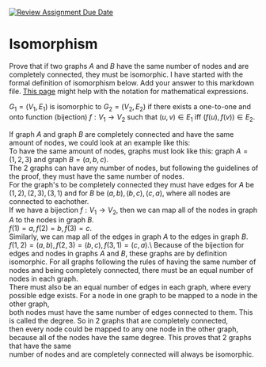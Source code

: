 [![Review Assignment Due Date](https://classroom.github.com/assets/deadline-readme-button-24ddc0f5d75046c5622901739e7c5dd533143b0c8e959d652212380cedb1ea36.svg)](https://classroom.github.com/a/ppBU16qM)
# Isomorphism

Prove that if two graphs $A$ and $B$ have the same number of nodes and are
completely connected, they must be isomorphic. I have started with the formal
definition of isomorphism below. Add your answer to this markdown file. [This
page](https://docs.github.com/en/get-started/writing-on-github/working-with-advanced-formatting/writing-mathematical-expressions)
might help with the notation for mathematical expressions.

$G_1=(V_1 , E_1)$ is isomorphic to $G_2 = (V_2, E_2)$ if there exists a
one-to-one and onto function (bijection) $f: V_1 \rightarrow V_2$ such that $(u,v)
\in E_1$ iff $(f(u),f(v)) \in E_2$.

If graph $A$ and graph $B$ are completely connected and have the same amount of nodes, we could look at an example like this:\
To have the same amount of nodes, graphs must look like this: graph $A = (1, 2, 3)$ and graph $B = (a, b, c)$.\
The 2 graphs can have any number of nodes, but following the guidelines of the proof, they must have the same number of nodes.\
For the graph's to be completely connected they must have edges for $A$ be $(1, 2), (2, 3), (3, 1)$ and for $B$ be $(a, b), (b, c), (c, a)$, where all nodes are connected to eachother.\
If we have a bijection $f: V_1 \rightarrow V_2$, then we can map all of the nodes in graph $A$ to the nodes in graph $B$.\
$f(1) = a, f(2) = b, f(3) = c$.\
Similarly, we can map all of the edges in graph $A$ to the edges in graph $B$.\
$f(1,2) = (a, b), f(2, 3) = (b, c), f(3, 1) = (c, a)$.\ 
Because of the bijection for edges and nodes in graphs $A$ and $B$, these graphs are by definition isomorphic. 
For all graphs following the rules of having the same number of nodes and being completely connected, there must be an equal number of nodes in each graph.\
There must also be an equal number of edges in each graph, where every possible edge exists. For a node in one graph to be mapped to a node in the other graph,\
both nodes must have the same number of edges connected to them. This is called the degree. So in 2 graphs that are completely connected,\
then every node could be mapped to any one node in the other graph, because all of the nodes have the same degree. This proves that 2 graphs that have the same\
number of nodes and are completely connected will always be isomorphic.
